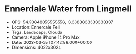 # Ennerdale Water from Lingmell

- GPS: 54.50848055555556,-3.3383833333333337
- Location: Ennerdale Fell
- Tags: Landscape, Clouds
- Camera: Apple iPhone 14 Pro Max
- Date: 2023-03-25T07:42:56.000+00:00
- Dimensions: 4032x3024
